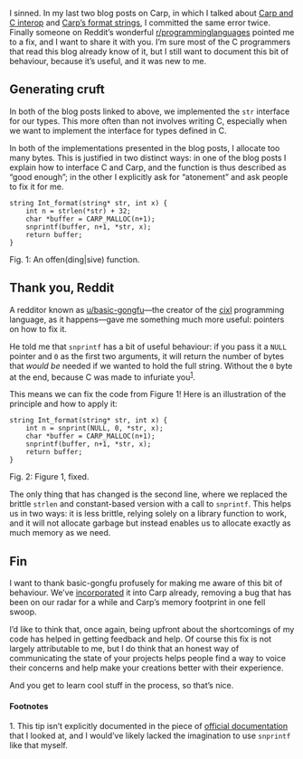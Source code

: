 I sinned. In my last two blog posts on Carp, in which I talked about [Carp and
C interop](http://blog.veitheller.de/Carp_and_C_%28as_of_2017%29.html) and
[Carp’s format
strings](http://blog.veitheller.de/Adding_format_strings_to_Carp.html), I
committed the same error twice. Finally someone on Reddit’s wonderful
[r/programminglanguages](https://reddit.com/r/programminglanguages) pointed me
to a fix, and I want to share it with you. I’m sure most of the C programmers
that read this blog already know of it, but I still want to document this bit
of behaviour, because it’s useful, and it was new to me.

## Generating cruft

In both of the blog posts linked to above, we implemented the `str` interface
for our types. This more often than not involves writing C, especially when we
want to implement the interface for types defined in C.

In both of the implementations presented in the blog posts, I allocate too many
bytes. This is justified in two distinct ways: in one of the blog posts I
explain how to interface C and Carp, and the function is thus described as
“good enough”; in the other I explicitly ask for “atonement” and ask people to
fix it for me.

```
string Int_format(string* str, int x) {
    int n = strlen(*str) + 32;
    char *buffer = CARP_MALLOC(n+1);
    snprintf(buffer, n+1, *str, x);
    return buffer;
}
```
<div class="figure-label">Fig. 1: An offen(ding|sive) function.</div>

## Thank you, Reddit

A redditor known as 
[u/basic-gongfu](https://www.reddit.com/user/basic-gongfu)—the creator of the
[cixl](https://github.com/basic-gongfu/cixl) programming language, as it
happens—gave me something much more useful: pointers on how to fix it.

He told me that `snprintf` has a bit of useful behaviour: if you pass it a
`NULL` pointer and `0` as the first two arguments, it will return the number
of bytes that _would be_ needed if we wanted to hold the full string. Without
the `0` byte at the end, because C was made to infuriate
you<sup><a href="#1">1</a></sup>.

This means we can fix the code from Figure 1! Here is an illustration of the
principle and how to apply it:

```
string Int_format(string* str, int x) {
    int n = snprint(NULL, 0, *str, x);
    char *buffer = CARP_MALLOC(n+1);
    snprintf(buffer, n+1, *str, x);
    return buffer;
}
```
<div class="figure-label">Fig. 2: Figure 1, fixed.</div>

The only thing that has changed is the second line, where we replaced the
brittle `strlen` and constant-based version with a call to `snprintf`. This
helps us in two ways: it is less brittle, relying solely on a library function
to work, and it will not allocate garbage but instead enables us to allocate
exactly as much memory as we need.

## Fin

I want to thank basic-gongfu profusely for making me aware of this bit of
behaviour. We’ve [incorporated](https://github.com/carp-lang/Carp/pull/172)
it into Carp already, removing a bug that has been on our radar for
a while and Carp’s memory footprint in one fell swoop.

I’d like to think that, once again, being upfront about the shortcomings of my
code has helped in getting feedback and help. Of course this fix is not largely
attributable to me, but I do think that an honest way of communicating the
state of your projects helps people find a way to voice their concerns and help
make your creations better with their experience.

And you get to learn cool stuff in the process, so that’s nice.

#### Footnotes
<span id="1">1.</span> This tip isn’t explicitly documented in the piece of
  [official documentation](http://www.cplusplus.com/reference/cstdio/snprintf/)
  that I looked at, and I would’ve likely lacked the imagination to use
  `snprintf` like that myself.
